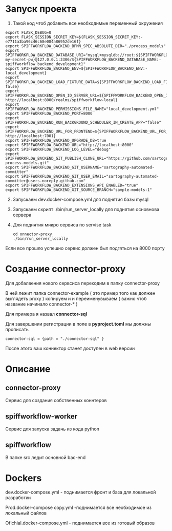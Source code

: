 # Запуск проекта

1) Такой код чтоб добавить все необходимые переменный окружения

```
export FLASK_DEBUG=0
export FLASK_SESSION_SECRET_KEY=${FLASK_SESSION_SECRET_KEY:-e7711a3ba96c46c68e084a86952de16f}
export SPIFFWORKFLOW_BACKEND_BPMN_SPEC_ABSOLUTE_DIR="./process_models"
export SPIFFWORKFLOW_BACKEND_DATABASE_URI="mysql+mysqldb://root:${SPIFFWORKFLOW_BACKEND_MYSQL_ROOT_DATABASE:-my-secret-pw}@127.0.0.1:3306/${SPIFFWORKFLOW_BACKEND_DATABASE_NAME:-spiffworkflow_backend_development}"
export SPIFFWORKFLOW_BACKEND_ENV=${SPIFFWORKFLOW_BACKEND_ENV:-local_development}
export SPIFFWORKFLOW_BACKEND_LOAD_FIXTURE_DATA=${SPIFFWORKFLOW_BACKEND_LOAD_FIXTURE_DATA:-false}
export SPIFFWORKFLOW_BACKEND_OPEN_ID_SERVER_URL=${SPIFFWORKFLOW_BACKEND_OPEN_ID_SERVER_URL:-http://localhost:8000/realms/spiffworkflow-local}
export SPIFFWORKFLOW_BACKEND_PERMISSIONS_FILE_NAME="local_development.yml"
export SPIFFWORKFLOW_BACKEND_PORT=8000
export SPIFFWORKFLOW_BACKEND_RUN_BACKGROUND_SCHEDULER_IN_CREATE_APP="false"
export SPIFFWORKFLOW_BACKEND_URL_FOR_FRONTEND=${SPIFFWORKFLOW_BACKEND_URL_FOR_FRONTEND:-http://localhost:7001}
export SPIFFWORKFLOW_BACKEND_UPGRADE_DB=true
export SPIFFWORKFLOW_BACKEND_URL="http://localhost:8000"
export SPIFFWORKFLOW_BACKEND_LOG_LEVEL="debug"
export SPIFFWORKFLOW_BACKEND_GIT_PUBLISH_CLONE_URL="https://github.com/sartography/sample-process-models.git"
export SPIFFWORKFLOW_BACKEND_GIT_USERNAME="sartography-automated-committer"
export SPIFFWORKFLOW_BACKEND_GIT_USER_EMAIL="sartography-automated-committer@users.noreply.github.com"
export SPIFFWORKFLOW_BACKEND_EXTENSIONS_API_ENABLED="true"
export SPIFFWORKFLOW_BACKEND_GIT_SOURCE_BRANCH="sample-models-1"
```

2. Запускаем dev.docker-compose.yml для поднятия базы mysql
3. Запускаем скрипт ./bin/run_server_locally для поднятия основнова сервера
4. Для поднятия микро сервиса по servise task

   ```
   cd onnector-proxy
   ./bin/run_server_locally
   ```

Если все прошло успешно сервис должен был подгяться на 8000 порту

# Создание connector-proxy

Для добалвения нового сервсиса переходим в папку connector-proxy

В ней лежит папка connector-example ( это пример того как должен выглядеть proxy ) копируем и и переименувываем ( важно чтоб название начинало connector-* )

Для примера я назвал **connector-sql**

Для завершении регистрации  в поле в **pyproject.toml** мы должны прописать

```
connector-sql = {path = "./connector-sql" }
```

После этого ваш коннектор станет доступен в web версии


# Описание

## connector-proxy

Сервис для создания собственных коннтеров 


## spiffworkflow-worker

Сервис для запуска задачь из кода python


## spiffworkflow

В папке src ледит основной bac-end 


# Dockers

dev.docker-compose.yml - поднимается фронт и база для локальной разработки

Prod.docker-compose copy.yml -поднимается все необходимое из локальный файлов

Ofichial.docker-compose.yml - поднимается все из готовый образов
